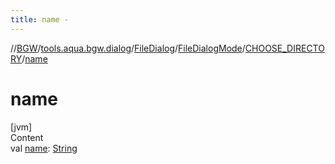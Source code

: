 ```yaml
---
title: name -
---
```

//[BGW](../../../../../index.md)/[tools.aqua.bgw.dialog](../../../index.md)/[FileDialog](../../index.md)/[FileDialogMode](../index.md)/[CHOOSE_DIRECTORY](index.md)/[name](name.md)



# name  
[jvm]  
Content  
val [name](name.md): [String](https://kotlinlang.org/api/latest/jvm/stdlib/kotlin/-string/index.html)  



